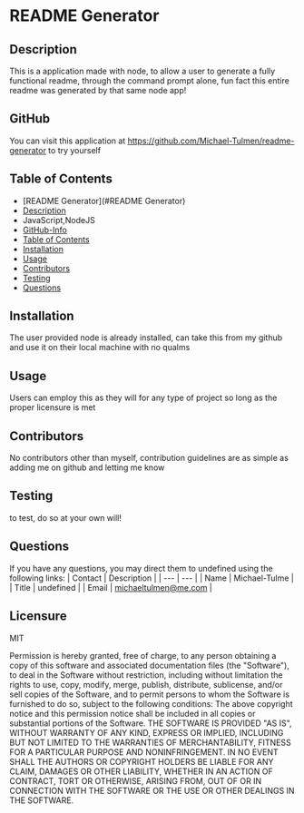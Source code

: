 
# README Generator
        
## Description
This is a application made with node, to allow a user to generate a fully functional readme, through the command prompt alone, fun fact this entire readme was generated by that same node app!

## GitHub
You can visit this application at https://github.com/Michael-Tulmen/readme-generator to try yourself
            
## Table of Contents
- [README Generator](#README Generator)
- [Description](#description)
- JavaScript,NodeJS
- [GitHub-Info](#github)
- [Table of Contents](#table-of-contents)
- [Installation](#installation)
- [Usage](#usage)
- [Contributors](#contributing)
- [Testing](#Testing)
- [Questions](#Questions)
        
        
## Installation
The user provided node is already installed, can take this from my github and use it on their local machine with no qualms
        
        
## Usage
Users can employ this as they will for any type of project so long as the proper licensure is met
        
        
## Contributors
No contributors other than myself, contribution guidelines are as simple as adding me on github and letting me know

## Testing
to test, do so at your own will!
        
## Questions
If you have any questions, you may direct them to undefined using the following links:
| Contact | Description |
| --- | --- |
| Name | Michael-Tulme |
| Title | undefined |
| Email | <michaeltulmen@me.com> |

## Licensure
MIT  

Permission is hereby granted, free of charge, to any person obtaining a copy
of this software and associated documentation files (the "Software"), to deal
in the Software without restriction, including without limitation the rights
to use, copy, modify, merge, publish, distribute, sublicense, and/or sell
copies of the Software, and to permit persons to whom the Software is
furnished to do so, subject to the following conditions:
The above copyright notice and this permission notice shall be included in all
copies or substantial portions of the Software.
THE SOFTWARE IS PROVIDED "AS IS", WITHOUT WARRANTY OF ANY KIND, EXPRESS OR
IMPLIED, INCLUDING BUT NOT LIMITED TO THE WARRANTIES OF MERCHANTABILITY,
FITNESS FOR A PARTICULAR PURPOSE AND NONINFRINGEMENT. IN NO EVENT SHALL THE
AUTHORS OR COPYRIGHT HOLDERS BE LIABLE FOR ANY CLAIM, DAMAGES OR OTHER
LIABILITY, WHETHER IN AN ACTION OF CONTRACT, TORT OR OTHERWISE, ARISING FROM,
OUT OF OR IN CONNECTION WITH THE SOFTWARE OR THE USE OR OTHER DEALINGS IN THE
SOFTWARE.
